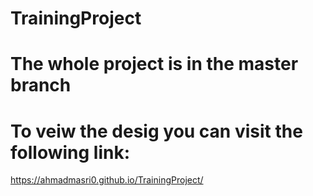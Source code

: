 # TrainingProject

# The whole project is in the master branch

# To veiw the desig you can visit the following link:

https://ahmadmasri0.github.io/TrainingProject/
